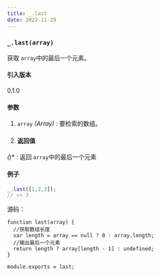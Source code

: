 ```yaml
---
title: _.last
date: 2022-11-29
---
```

### `_.last(array)`

获取 `array`中的最后一个元素。

#### 引入版本

0.1.0

#### 参数

1. `array`  *(Array)* : 要检索的数组。
2. #### 返回值

 *(*)* : 返回 `array`中的最后一个元素

#### 例子

```js
_.last([1,2,3]);
// => 3
```

源码：

```
function last(array) {
  //获取数组长度
  var length = array == null ? 0 : array.length;
  //输出最后一个元素
  return length ? array[length - 1] : undefined;
}

module.exports = last;

```
